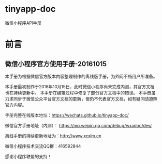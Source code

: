 # tinyapp-doc
微信小程序API手册

# 前言

## 微信小程序官方使用手册-20161015

本手册为根据微信官方版本内容整理制作的离线版手册，为外网不畅用户所准备。

本手册最初制作于2016年10月15日，此时微信小程序尚未完成内测，其官方文档也在持续更新中。
本手册在编辑过程中修复了部分官方文档中的错误。
本手册虽力求同步于微信公众平台官方文档的更新，但仍不代表官方文档，如有疑问请遵照官方内容。

手册完整在线版本地址：https://wechats.github.io/tinyapp-doc/

微信官方手册地址（内测）： https://mp.weixin.qq.com/debug/wxadoc/dev/

离线手册的持续更新地址为：http://www.xcxlm.cn

微信小程序技术交流QQ群：416592844

感谢小程序联盟的支持！
